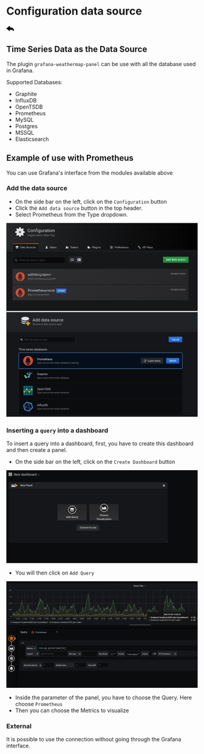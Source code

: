 
# Configuration data source
[![](../../screenshots/other/Go-back.png)](README.md)


## Time Series Data as the Data Source

The plugin `grafana-weathermap-panel` can be use with all the database used in Grafana. 

Supported Databases:

- Graphite
- InfluxDB
- OpenTSDB
- Prometheus
- MySQL
- Postgres
- MSSQL 
- Elasticsearch



## Example of use with Prometheus

You can use Grafana's interface from the modules available above


### Add the data source

- On the side bar on the left, click on the `Configuration` button
- Click the `Add data source` button in the top header.
- Select Prometheus from the Type dropdown.


![data source](../../screenshots/init/datasource.jpg)
![data source](../../screenshots/init/add-data-source.png)


### Inserting a `query` into a dashboard

To insert a query into a dashboard, first, you have to create this dashboard and then create a panel.

- On the side bar on the left, click on the `Create Dashboard` button

![data source](../../screenshots/init/New-dashboard.png)

- You will then click on `Add Query`


![query](../../screenshots/init/query.png)

- Inside the parameter of the panel, you have to choose the Query. Here choose `Prometheus`
- Then you can choose the Metrics to visualize


### External

It is possible to use the connection without going through the Grafana interface.









